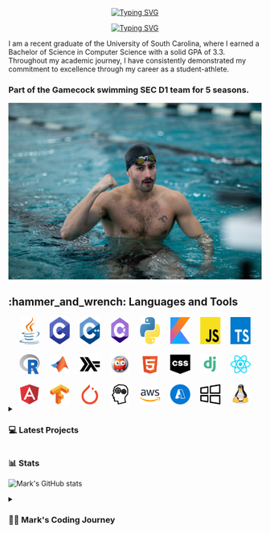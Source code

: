 <div align="center">
  <p>
    <a href="https://git.io/typing-svg"><img src="https://readme-typing-svg.demolab.com?font=Fira+Code&size=30&pause=1000&color=F70C0E&center=true&repeat=false&random=false&width=435&lines=Mark+Shperkin" alt="Typing SVG" /></a>
  </p>
  
  <p>
    <a href="https://git.io/typing-svg"><img src="https://readme-typing-svg.demolab.com?font=Fira+Code&pause=1000&color=F70000&center=true&random=false&width=435&lines=Student-Athlete;Computer+Science;Passionate+developer+from+Israel" alt="Typing SVG" /></a>
  </p>
</div>

<p>I am a recent graduate of the University of South Carolina, where I earned a Bachelor of Science in Computer Science with a solid GPA of 3.3. Throughout my academic journey, I have consistently demonstrated my commitment to excellence through my career as a student-athlete.</p>

<h3>Part of the Gamecock swimming SEC D1 team for 5 seasons.</h3>

<div id="header" align="center">
  <img src="swimming.jpg" width="900"/>
</div>

<h2>:hammer_and_wrench: Languages and Tools</h2>

<div style="display: flex; flex-wrap: wrap; justify-content: center; gap: 20px;">
  <img alt="Java" width="40px" src="/icons/java-programming-language-icon.svg"/>
  <img alt="C" width="40px" src="/icons/c-program-icon.svg" />
  <img alt="C++" width="40px" src="/icons/c-plus-plus-programming-language-icon.svg" />
  <img alt="C#" width="40px" src="/icons/c-sharp-programming-language-icon.svg" />
  <img alt="Python" width="40px" src="/icons/python-programming-language-icon.svg" />
  <img alt="Kotlin" width="40px" src="/icons/kotlin-programming-language-icon.svg" />
  <img alt="JavaScript" width="40px" src="/icons/javascript-programming-language-icon.svg" />
  <img alt="TypeScript" width="40px" src="/icons/typescript-programming-language-icon.svg" />
  <img alt="R" width="40px" src="/icons/r-programming-language-icon.svg" />
  <img alt="MATLAB" width="40px" src="/icons/matlab-svgrepo-com.svg" />
  <img alt="Haskell" width="40px" src="/icons/haskell-svgrepo-com.svg" />
  <img alt="Prolog" width="40px" src="/icons/prolog-svgrepo-com (1).svg" />
  <img alt="HTML" width="40px" src="/icons/html-5-svgrepo-com.svg" />
  <img alt="CSS" width="40px" src="/icons/css-svgrepo-com.svg" />
  <img alt="Django" width="40px" src="/icons/django-svgrepo-com.svg" />
  <img alt="React" width="40px" src="/icons/react-svgrepo-com.svg" />
  <img alt="Angular" width="40px" src="/icons/angular-icon-svgrepo-com.svg" />
  <img alt="TensorFlow" width="40px" src="/icons/tensorflow-svgrepo-com.svg" />
  <img alt="PyTorch" width="40px" src="/icons/pytorch-svgrepo-com.svg" />
  <img alt="NLP" width="40px" src="/icons/nlp-neurolinguistic-programation-svgrepo-com.svg" />
  <img alt="AWS" width="40px" src="/icons/aws-svgrepo-com.svg" />
  <img alt="Azure" width="40px" src="/icons/azure-v2-svgrepo-com.svg" />
  <img alt="Windows" width="40px" src="/icons/windows-svgrepo-com.svg" />
  <img alt="Linux" width="40px" src="/icons/linux-tux-svgrepo-com.svg" />
</div>



<!-- BEGIN PROJECTS-CARDS -->

<details> 
  <summary><h3>💻 Latest Projects</h3></summary>

  <h3>Connect Four AI Agent</h3>
  <p align="left">
    AI agent that plays the Connect Four game using a minimax algorithm with alpha-beta pruning.
  </p>
  <p align="left">
    <a href="https://github.com/markshperkin/Game-AI">View Project</a>
  </p>
  
  <h3>Backgammon AI Agent</h3>
  <p align="left">
    Rule-based chatbot integrated with an AI agent that plays backgammon using the MinMax search method.
  </p>
  <p align="left">
    <em>This project is still in progress.</em>
  </p>
  <p align="left">
    <a href="https://github.com/markshperkin/CSCE580-MarkShperkin-repo">View Project</a>
  </p>

  <h3>Android Applications</h3>
  <ul>
    <li>
      <strong><a href="https://github.com/markshperkin/location">Location:</a></strong> Mobile application designed to retrieve user location and display it on a Google Map interface using Google Maps API key.
    </li>
    <li>
      <strong><a href="https://github.com/markshperkin/CameraXApp">CameraXApp:</a></strong> Mobile application enabling users to capture photos and videos, with additional photo editing capabilities.
    </li>
    <li>
      <strong><a href="https://github.com/markshperkin/MiniPaint">MiniPaint:</a></strong> Mobile application allowing users to express creativity through drawing, equipped with diverse drawing tools.
    </li>
    <li>
      <strong><a href="https://github.com/markshperkin/Sensor-Game-Application">Sensor-Game-Application:</a></strong> Mobile application offering users an engaging gaming experience utilizing the device's built-in sensors.
    </li>
  </ul>

  <a href="https://github.com/markshperkin?tab=repositories"><img alt="All Repositories" title="All Repositories" src="https://custom-icon-badges.demolab.com/badge/-Click%20Here%20For%20All%20My%20Repos-1F222E?style=for-the-badge&logoColor=white&logo=repo"/></a>
</details>

<!-- END PROJECTS-CARDS -->

### 📊 Stats

![Mark's GitHub stats](https://github-readme-stats.vercel.app/api?username=markshperkin&show_icons=true&theme=gruvbox)

<details>
 <summary><h3>👨‍💻 Mark's Coding Journey</h3></summary>
<h2>Blossoming Passion and the Thrill of the Challenge:</h2>

<p>My passion for coding blossomed at the University of South Carolina, where I was constantly challenged and inspired by a supportive community. One of the most rewarding aspects of my coding journey has been the immense satisfaction that comes from solving coding problems. It is about cracking a complex puzzle or finally reaching the summit after a challenging climb. The initial frustration of grappling with a problem, followed by the "aha!" moment when the solution clicks into place, is a uniquely exhilarating experience.</p>

<h2>Fueled by Accomplishment:</h2>

<p>This sense of accomplishment fuels my motivation to tackle even more intricate challenges. It's a continuous learning process, where every solved problem opens the door to new possibilities and ignites a desire to explore further. The joy of problem-solving is what truly fuels my passion for coding and propels me forward on this exciting journey.</p>

<h2>Embracing the Real World:</h2>

<p>Graduation marks a transition from the structured learning environment to the dynamic world of professional development. While the curriculum and specific problem sets may change, the thrill of problem-solving and the satisfaction it brings remain constant. I'm eager to test my skills in real-world scenarios, tackling complex problems that impact businesses and communities. The prospect of collaborating with experienced developers and contributing solutions that address tangible challenges is incredibly exciting. I'm confident that the foundation I built at USC, coupled with the continuous learning spirit fostered by the coding community, will equip me to navigate these new challenges and experience the profound satisfaction that comes with making a real-world impact through code.</p>
</details>
